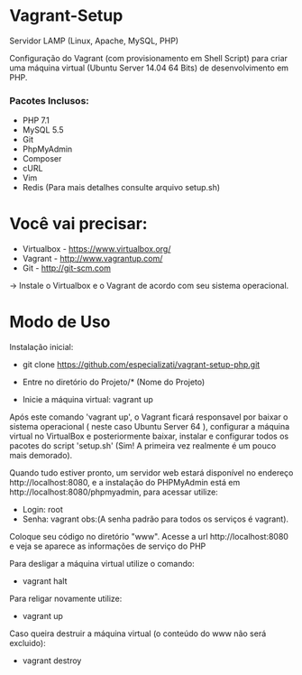 Vagrant-Setup 
===========

Servidor LAMP (Linux, Apache, MySQL, PHP)

Configuração do Vagrant (com provisionamento em Shell Script) para criar uma máquina virtual (Ubuntu Server 14.04 64 Bits) de desenvolvimento em PHP.

### Pacotes Inclusos:

- PHP 7.1
- MySQL 5.5
- Git
- PhpMyAdmin 
- Composer
- cURL
- Vim
- Redis
(Para mais detalhes consulte arquivo setup.sh)


Você vai precisar: 
==============

- Virtualbox - https://www.virtualbox.org/
- Vagrant - http://www.vagrantup.com/
- Git - http://git-scm.com 

-> Instale o Virtualbox e o Vagrant de acordo com seu sistema operacional. 


Modo de Uso
===========

Instalação inicial:

* git clone https://github.com/especializati/vagrant-setup-php.git 

* Entre no diretório do Projeto/* (Nome do Projeto) 

* Inicie a máquina virtual: vagrant up 



Após este comando 'vagrant up', o Vagrant ficará responsavel por baixar o sistema operacional ( neste caso Ubuntu Server 64 ), configurar a máquina virtual no VirtualBox e posteriormente baixar, instalar e configurar todos os pacotes do script 'setup.sh' (Sim! A primeira vez realmente é um pouco mais demorado).

Quando tudo estiver pronto, um servidor web estará disponível no endereço http://localhost:8080, e a instalação do PHPMyAdmin está em http://localhost:8080/phpmyadmin, para acessar utilize:

- Login: root
- Senha: vagrant
obs:(A senha padrão para todos os serviços é vagrant).

Coloque seu código no diretório "www". 
Acesse a url http://localhost:8080 e veja se aparece as informações de serviço do PHP

Para desligar a máquina virtual utilize o comando:
- vagrant halt

Para religar novamente utilize:
- vagrant up

Caso queira destruir a máquina virtual (o conteúdo do www não será excluido):
- vagrant destroy
